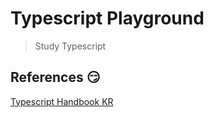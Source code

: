 # Typescript Playground

> Study Typescript

## References :smirk:
[Typescript Handbook KR](https://typescript-kr.github.io/)